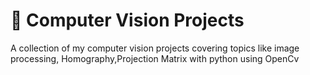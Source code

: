 # 👀 Computer Vision Projects
A collection of my computer vision projects covering topics like image processing, Homography,Projection Matrix
with python using OpenCv
